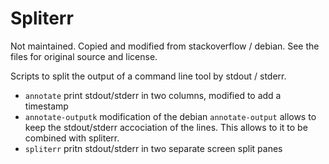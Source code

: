 # Spliterr

Not maintained. Copied and modified from stackoverflow / debian. See the files for
original source and license.

Scripts to split the output of a command line tool by stdout / stderr.

 * `annotate` print stdout/stderr in two columns, modified to add a timestamp
 * `annotate-outputk` modification of the debian `annotate-output` allows to
   keep the stdout/stderr accociation of the lines. This allows to it to be
   combined with spliterr.
 * `spliterr` pritn stdout/stderr in two separate screen split panes

